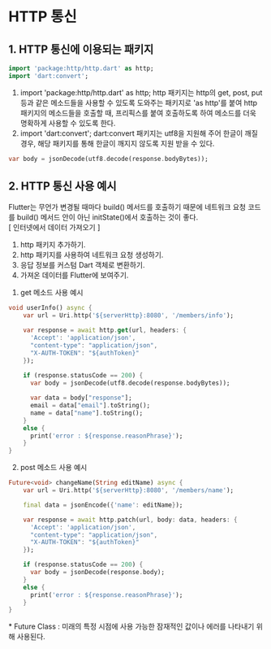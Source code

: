 # HTTP 통신
## 1. HTTP 통신에 이용되는 패키지
``` dart
import 'package:http/http.dart' as http;
import 'dart:convert';
```
1) import 'package:http/http.dart' as http;
http 패키지는 http의 get, post, put 등과 같은 메소드들을 사용할 수 있도록 도와주는 패키지로 'as http'를 붙여 http 패키지의 메소드들을 호출할 때, 프리픽스를 붙여 호출하도록 하여 메소드를 더욱 명확하게 사용할 수 있도록 한다.
2) import 'dart:convert';
dart:convert 패키지는 utf8을 지원해 주어 한글이 깨질 경우, 해당 패키지를 통해 한글이 깨지지 않도록 지원 받을 수 있다.
``` dart
var body = jsonDecode(utf8.decode(response.bodyBytes));
```

## 2. HTTP 통신 사용 예시
Flutter는 무언가 변경될 때마다 build() 메서드를 호출하기 때문에 네트워크 요청 코드를 build() 메서드 안이 아닌 initState()에서 호출하는 것이 좋다. <br/>
\[ 인터넷에서 데이터 가져오기 \]
1. http 패키지 추가하기. 
2. http 패키지를 사용하여 네트워크 요청 생성하기.
3. 응답 정보를 커스텀 Dart 객체로 변환하기.
4. 가져온 데이터를 Flutter에 보여주기.

1) get 메소드 사용 예시
``` dart
void userInfo() async {
    var url = Uri.http('${serverHttp}:8080', '/members/info');

    var response = await http.get(url, headers: {
      'Accept': 'application/json',
      "content-type": "application/json",
      "X-AUTH-TOKEN": "${authToken}"
    });
    
    if (response.statusCode == 200) {
      var body = jsonDecode(utf8.decode(response.bodyBytes));

      var data = body["response"];
      email = data["email"].toString();
      name = data["name"].toString();
    } 
    else {
      print('error : ${response.reasonPhrase}');
    }
}
```


2) post 메소드 사용 예시
``` dart 
Future<void> changeName(String editName) async {
    var url = Uri.http('${serverHttp}:8080', '/members/name');

    final data = jsonEncode({'name': editName});

    var response = await http.patch(url, body: data, headers: {
      'Accept': 'application/json',
      "content-type": "application/json",
      "X-AUTH-TOKEN": "${authToken}"
    });

    if (response.statusCode == 200) {
      var body = jsonDecode(response.body);
    } 
    else {
      print('error : ${response.reasonPhrase}');
    }
}
```
\* Future Class : 미래의 특정 시점에 사용 가능한 잠재적인 값이나 에러를 나타내기 위해 사용된다. 


